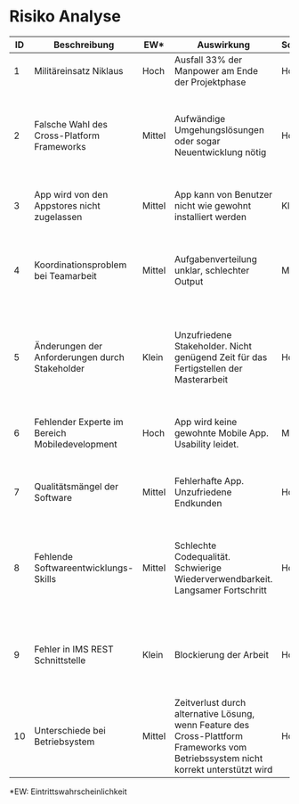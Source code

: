 # Risiko Analyse

| ID  | Beschreibung  | EW\*  | Auswirkung | Schweregrad  | Massnahme  | Status  |
|---|---|---|---|---|---|---|
| 1  | Militäreinsatz Niklaus  | Hoch  | Ausfall 33% der Manpower am Ende der Projektphase | Hoch  | Antrag Verschiebung  | Antrag angenommen |
| 2  | Falsche Wahl des Cross-Platform Frameworks | Mittel | Aufwändige Umgehungslösungen oder sogar Neuentwicklung nötig | Hoch | Evaluationsphase mit Prototypen, welche möglichst alle voraussichtlichen Framework-Anforderungen abdeckt | Evaluation abgeschlossen |
| 3  | App wird von den Appstores nicht zugelassen | Mittel | App kann von Benutzer nicht wie gewohnt installiert werden | Klein | Vertraut machen mit Design und Sicherheitsregeln des App Stores | Erledigt mit Issue #68 |
| 4  | Koordinationsproblem bei Teamarbeit | Mittel | Aufgabenverteilung unklar, schlechter Output | Mittel | Termine für gemeinsames Arbeiten erfassen. Team Kommunikation sicherstellen (z.B. durch Slack) | Erledigt |
| 5  | Änderungen der Anforderungen durch Stakeholder | Klein | Unzufriedene Stakeholder. Nicht genügend Zeit für das Fertigstellen der Masterarbeit | Hoch | Spezifikation der Anforderungen erstellt. Erwartungen der Stakeholder geklärt. Abnahme durch Stakeholder. | Erledigt |
| 6  | Fehlender Experte im Bereich Mobiledevelopment | Hoch | App wird keine gewohnte Mobile App. Usability leidet. | Mittel | Experte im Umgang mit gewähltem Framework als Consultant finden | Erledigt durch Lernmaterialien und erstellen der Wireframes
| 7  | Qualitätsmängel der Software | Mittel | Fehlerhafte App. Unzufriedene Endkunden | Hoch | Code Review, Continuous Integration und automatisierte Tests | Erledigt, Massnahmen umgesetzt und werden gelebt
| 8  | Fehlende Softwareentwicklungs-Skills | Mittel | Schlechte Codequalität. Schwierige Wiederverwendbarkeit. Langsamer Fortschritt | Hoch | Experte im Umgang mit gewähltem Framework als Consultant finden. Bücher über gewähltes Framework lesen. | Erledigt mit Bücher, Blogartikel und Ionic Academy
| 9  | Fehler in IMS REST Schnittstelle | Klein | Blockierung der Arbeit | Hoch | Gewünschte Operation der REST Schnittstelle früh ausprobieren und unter Tests stellen. | Erledigt im Rahmen der Framework-Evaluation
| 10  | Unterschiede bei Betriebsystem | Mittel | Zeitverlust durch alternative Lösung, wenn Feature des Cross-Plattform Frameworks vom Betriebssystem nicht korrekt unterstützt wird | Hoch | Bei Auswahl des Cross-Plattform Frameworks Anforderungen auf allen Ziel Betriebssystemen testen. | Erledigt

\*EW: Eintrittswahrscheinlichkeit

